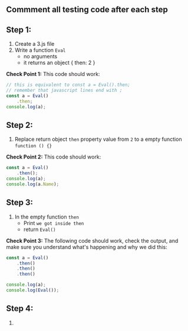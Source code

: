 ## Commment all testing code after each step

## Step 1:

1. Create a 3.js file
2. Write a function `Eval`
    - no arguments
    - it returns an object { then: 2 }

**Check Point 1:**
This code should work:
```js
// this is equivalent to const a = Eval().then;
// remember that javascript lines end with ;
const a = Eval()
    .then;
console.log(a);
```

## Step 2:

1. Replace return object `then` property value from `2` to a empty function `function () {}`

**Check Point 2:**
This code should work:
```js
const a = Eval()
    .then();
console.log(a);
console.log(a.Name);
```

## Step 3:

1. In the empty function `then`
    - Print `we got inside then`
    - return `Eval()`

**Check Point 3:**
The following code should work, check the output, and make sure you understand what's happening and why we did this:
```js
const a = Eval()
    .then()
    .then()
    .then()

console.log(a);
console.log(Eval());
```

## Step 4:

1. 